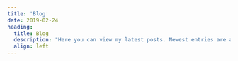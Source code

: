 ```yaml
---
title: 'Blog'
date: 2019-02-24
heading:
  title: Blog
  description: "Here you can view my latest posts. Newest entries are at the top. Do use the tags to navigate specific topics."
  align: left
---
```

